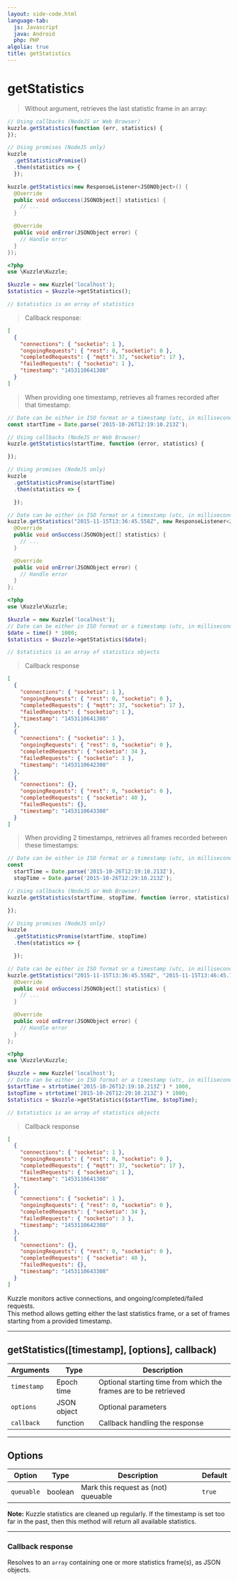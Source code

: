 ```yaml
---
layout: side-code.html
language-tab:
  js: Javascript
  java: Android
  php: PHP
algolia: true
title: getStatistics
---
```


# getStatistics

> Without argument, retrieves the last statistic frame in an array:

```js
// Using callbacks (NodeJS or Web Browser)
kuzzle.getStatistics(function (err, statistics) {
});

// Using promises (NodeJS only)
kuzzle
  .getStatisticsPromise()
  .then(statistics => {
  });
```

```java
kuzzle.getStatistics(new ResponseListener<JSONObject>() {
  @Override
  public void onSuccess(JSONObject[] statistics) {
    // ...
  }

  @Override
  public void onError(JSONObject error) {
    // Handle error
  }
});
```

```php
<?php
use \Kuzzle\Kuzzle;

$kuzzle = new Kuzzle('localhost');
$statistics = $kuzzle->getStatistics();

// $statistics is an array of statistics
```

> Callback response:

```json
[
  {
    "connections": { "socketio": 1 },
    "ongoingRequests": { "rest": 0, "socketio": 0 },
    "completedRequests": { "mqtt": 37, "socketio": 17 },
    "failedRequests": { "socketio": 1 },
    "timestamp": "1453110641308"
  }
]
```

> When providing one timestamp, retrieves all frames recorded after that timestamp:

```js
// Date can be either in ISO format or a timestamp (utc, in milliseconds)
const startTime = Date.parse('2015-10-26T12:19:10.213Z');

// Using callbacks (NodeJS or Web Browser)
kuzzle.getStatistics(startTime, function (error, statistics) {

});

// Using promises (NodeJS only)
kuzzle
  .getStatisticsPromise(startTime)
  .then(statistics => {

  });
```

```java
// Date can be either in ISO format or a timestamp (utc, in milliseconds)
kuzzle.getStatistics("2015-11-15T13:36:45.558Z", new ResponseListener<JSONObject[]>() {
  @Override
  public void onSuccess(JSONObject[] statistics) {
    // ...
  }

  @Override
  public void onError(JSONObject error) {
    // Handle error
  }
};
```

```php
<?php
use \Kuzzle\Kuzzle;

$kuzzle = new Kuzzle('localhost');
// Date can be either in ISO format or a timestamp (utc, in milliseconds)
$date = time() * 1000;
$statistics = $kuzzle->getStatistics($date);

// $statistics is an array of statistics objects
```

> Callback response

```json
[
  {
    "connections": { "socketio": 1 },
    "ongoingRequests": { "rest": 0, "socketio": 0 },
    "completedRequests": { "mqtt": 37, "socketio": 17 },
    "failedRequests": { "socketio": 1 },
    "timestamp": "1453110641308"
  },
  {
    "connections": { "socketio": 1 },
    "ongoingRequests": { "rest": 0, "socketio": 0 },
    "completedRequests": { "socketio": 34 },
    "failedRequests": { "socketio": 3 },
    "timestamp": "1453110642308"
  },
  {
    "connections": {},
    "ongoingRequests": { "rest": 0, "socketio": 0 },
    "completedRequests": { "socketio": 40 },
    "failedRequests": {},
    "timestamp": "1453110643308"
  }
]
```

> When providing 2 timestamps, retrieves all frames recorded between these timestamps:

```js
// Date can be either in ISO format or a timestamp (utc, in milliseconds)
const
  startTime = Date.parse('2015-10-26T12:19:10.213Z'),
  stopTime = Date.parse('2015-10-26T12:29:10.213Z');

// Using callbacks (NodeJS or Web Browser)
kuzzle.getStatistics(startTime, stopTime, function (error, statistics) {

});

// Using promises (NodeJS only)
kuzzle
  .getStatisticsPromise(startTime, stopTime)
  .then(statistics => {

  });
```

```java
// Date can be either in ISO format or a timestamp (utc, in milliseconds)
kuzzle.getStatistics("2015-11-15T13:36:45.558Z", "2015-11-15T13:46:45.123Z", new ResponseListener<JSONObject[]>() {
  @Override
  public void onSuccess(JSONObject[] statistics) {
    // ...
  }

  @Override
  public void onError(JSONObject error) {
    // Handle error
  }
};
```

```php
<?php
use \Kuzzle\Kuzzle;

$kuzzle = new Kuzzle('localhost');
// Date can be either in ISO format or a timestamp (utc, in milliseconds)
$startTime = strtotime('2015-10-26T12:19:10.213Z') * 1000,
$stopTime = strtotime('2015-10-26T12:29:10.213Z') * 1000;
$statistics = $kuzzle->getStatistics($startTime, $stopTime);

// $statistics is an array of statistics objects
```

> Callback response

```json
[
  {
    "connections": { "socketio": 1 },
    "ongoingRequests": { "rest": 0, "socketio": 0 },
    "completedRequests": { "mqtt": 37, "socketio": 17 },
    "failedRequests": { "socketio": 1 },
    "timestamp": "1453110641308"
  },
  {
    "connections": { "socketio": 1 },
    "ongoingRequests": { "rest": 0, "socketio": 0 },
    "completedRequests": { "socketio": 34 },
    "failedRequests": { "socketio": 3 },
    "timestamp": "1453110642308"
  },
  {
    "connections": {},
    "ongoingRequests": { "rest": 0, "socketio": 0 },
    "completedRequests": { "socketio": 40 },
    "failedRequests": {},
    "timestamp": "1453110643308"
  }
]
```

Kuzzle monitors active connections, and ongoing/completed/failed requests.  
This method allows getting either the last statistics frame, or a set of frames starting from a provided timestamp.

---

## getStatistics([timestamp], [options], callback)

| Arguments | Type | Description |
|---------------|---------|----------------------------------------|
| ``timestamp`` | Epoch time | Optional starting time from which the frames are to be retrieved |
| ``options`` | JSON object | Optional parameters |
| ``callback`` | function | Callback handling the response |

---

## Options

| Option | Type | Description | Default |
|---------------|---------|----------------------------------------|---------|
| ``queuable`` | boolean | Mark this request as (not) queuable | ``true`` |

**Note:** Kuzzle statistics are cleaned up regularly. If the timestamp is set too far in the past, then this method will return all available statistics.

---

### Callback response

Resolves to an `array` containing one or more statistics frame(s), as JSON objects.
